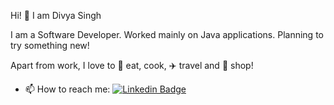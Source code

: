 Hi! 👋 I am Divya Singh

I am a Software Developer. Worked mainly on Java applications. 
Planning to try something new! 

Apart from work, I love to :doughnut: eat, cook, :airplane: travel and :handbag: shop!

- 📫 How to reach me: 
[![Linkedin Badge](https://img.shields.io/badge/-LinkedIn-blue?style=flat-square&logo=Linkedin&logoColor=white&link=https://www.linkedin.com/in/diva-singh/)](www.linkedin.com/in/diva-singh/)


